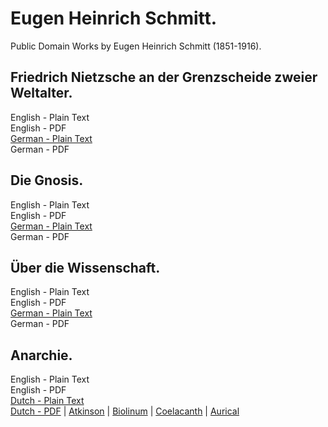 # Eugen Heinrich Schmitt.

Public Domain Works by Eugen Heinrich Schmitt (1851-1916).

## Friedrich Nietzsche an der Grenzscheide zweier Weltalter.

English - Plain Text  
English - PDF  
[German - Plain Text]()  
German - PDF  

## Die Gnosis.

English - Plain Text  
English - PDF  
[German - Plain Text](die-gnosis/full-text-german.md)  
German - PDF  

## Über die Wissenschaft.

English - Plain Text  
English - PDF  
[German - Plain Text]()  
German - PDF  

## Anarchie.

English - Plain Text  
English - PDF  
[Dutch - Plain Text]()  
[Dutch - PDF](https://cdn.solaranamnesis.com/EugenHeinrichSchmitt/schmitt_anarchie_1899_dutch.pdf) | [Atkinson](https://cdn.solaranamnesis.com/EugenHeinrichSchmitt/schmitt_anarchie_1899_dutch_atkinson.pdf) | [Biolinum](https://cdn.solaranamnesis.com/EugenHeinrichSchmitt/schmitt_anarchie_1899_dutch_biolinum.pdf) | [Coelacanth](https://cdn.solaranamnesis.com/EugenHeinrichSchmitt/schmitt_anarchie_1899_dutch_coelacanth.pdf) | [Aurical](https://cdn.solaranamnesis.com/EugenHeinrichSchmitt/schmitt_anarchie_1899_dutch_aurical.pdf)  
